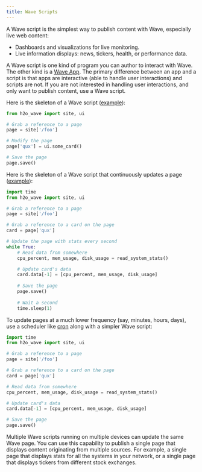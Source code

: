 ```yaml
---
title: Wave Scripts
---
```


A Wave script is the simplest way to publish content with Wave, especially live web content:
- Dashboards and visualizations for live monitoring.
- Live information displays: news, tickers, health, or performance data.

A Wave script is one kind of program you can author to interact with Wave. The other kind is a [Wave App](apps.md). The primary difference between an app and a script is that apps are interactive (able to handle user interactions) and scripts are not. If you are not interested in handling user interactions, and only want to publish content, use a Wave script.


Here is the skeleton of a Wave script ([example](tutorial-hello.md)):

```py 
from h2o_wave import site, ui

# Grab a reference to a page
page = site['/foo']

# Modify the page
page['qux'] = ui.some_card()

# Save the page
page.save()
```

Here is the skeleton of a Wave script that continuously updates a page ([example](tutorial-monitor.md)):

```py 
import time
from h2o_wave import site, ui

# Grab a reference to a page
page = site['/foo']

# Grab a reference to a card on the page
card = page['qux']

# Update the page with stats every second
while True:
    # Read data from somewhere
    cpu_percent, mem_usage, disk_usage = read_system_stats()

    # Update card's data
    card.data[-1] = [cpu_percent, mem_usage, disk_usage]
    
    # Save the page
    page.save()
    
    # Wait a second
    time.sleep(1)
```

To update pages at a much lower frequency (say, minutes, hours, days), use a scheduler like [cron](https://en.wikipedia.org/wiki/Cron) along with a simpler Wave script:

```py {10-17}
import time
from h2o_wave import site, ui

# Grab a reference to a page
page = site['/foo']

# Grab a reference to a card on the page
card = page['qux']

# Read data from somewhere
cpu_percent, mem_usage, disk_usage = read_system_stats()

# Update card's data
card.data[-1] = [cpu_percent, mem_usage, disk_usage]

# Save the page
page.save()
```

Multiple Wave scripts running on multiple devices can update the same Wave page. You can use this capability to publish a single page that displays content originating from multiple sources. For example, a single page that displays stats for all the systems in your network, or a single page that displays tickers from different stock exchanges.

